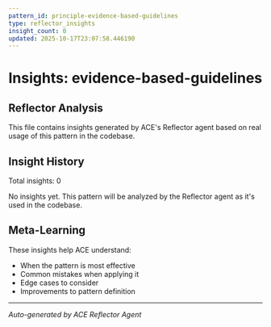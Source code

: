 ```yaml
---
pattern_id: principle-evidence-based-guidelines
type: reflector_insights
insight_count: 0
updated: 2025-10-17T23:07:58.446190
---
```

# Insights: evidence-based-guidelines

## Reflector Analysis

This file contains insights generated by ACE's Reflector agent based on real usage of this pattern in the codebase.

## Insight History

Total insights: 0

No insights yet. This pattern will be analyzed by the Reflector agent as it's used in the codebase.

## Meta-Learning

These insights help ACE understand:
- When the pattern is most effective
- Common mistakes when applying it
- Edge cases to consider
- Improvements to pattern definition

---

*Auto-generated by ACE Reflector Agent*
